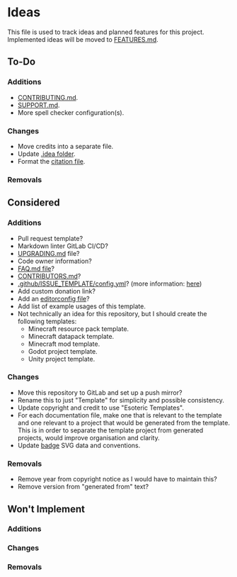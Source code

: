 # Ideas

This file is used to track ideas and planned features for this project. Implemented ideas will be moved to [FEATURES.md][features].

## To-Do

### Additions

- [CONTRIBUTING.md][contributing].
- [SUPPORT.md][support].
- More spell checker configuration(s).

### Changes

- Move credits into a separate file.
- Update [.idea folder][idea].
- Format the [citation file][citation].

### Removals

## Considered

### Additions

- Pull request template?
- Markdown linter GitLab CI/CD?
- [UPGRADING.md][upgrading] file?
- Code owner information?
- [FAQ.md file][faq]?
- [CONTRIBUTORS.md][contributors]?
- [.github/ISSUE_TEMPLATE/config.yml][issue-configuration]? (more information: [here][issue-configuration-link])
- Add custom donation link?
- Add an [editorconfig file](./.editorconfig)?
- Add list of example usages of this template.
- Not technically an idea for this repository, but I should create the following templates:
  - Minecraft resource pack template.
  - Minecraft datapack template.
  - Minecraft mod template.
  - Godot project template.
  - Unity project template.

### Changes

- Move this repository to GitLab and set up a push mirror?
- Rename this to just "Template" for simplicity and possible consistency.
- Update copyright and credit to use "Esoteric Templates".
- For each documentation file, make one that is relevant to the template and one relevant to a project that would be generated from the template. This is in order to separate the template project from generated projects, would improve organisation and clarity.
- Update [badge][badges] SVG data and conventions.

### Removals

- Remove year from copyright notice as I would have to maintain this?
- Remove version from "generated from" text?

## Won't Implement

### Additions

### Changes

### Removals

<!-- Link aliases -->

<!-- Files -->

<!-- Documentation -->

[info]: README.md

[features]: FEATURES.md
[contributing]: CONTRIBUTING.md
[support]: SUPPORT.md
[faq]: FAQ.md
[contributors]: CONTRIBUTORS.md
[upgrading]: UPGRADING.md
[citation]: ../CITATION.cff

<!-- Assets -->

[badges]: ../assets/images/badges

<!-- IDE files -->

[idea]: ../.idea

<!-- GitHub -->

[issue-configuration]: .github/ISSUE_TEMPLATE/config.yml

<!-- Links -->

<!-- Credit -->

[issue-configuration-link]: https://github.com/danpoynor/special-github-files?tab=readme-ov-file#page_facing_up-githubissue_templatebug_reportmd
